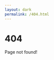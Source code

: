 ```yaml
---
layout: dark
permalink: /404.html
---
```


<div id="index" class="centered">
  <div class="tc pa0 ma0">
   <h1 class="f1-ns f2 black-80 pa2 ma0">404</h1>
  </div>
  <div class="tc pa0 ma0">
    <p class="f3-ns f4 gray pa1 ma0">Page not found!</p>
  </div>
</div>
